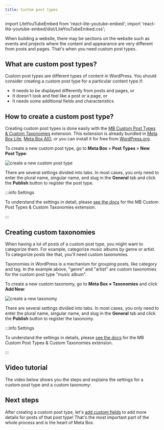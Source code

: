 ```yaml
---
title: Custom post types
---
```


import LiteYouTubeEmbed from 'react-lite-youtube-embed';
import 'react-lite-youtube-embed/dist/LiteYouTubeEmbed.css';

When building a website, there may be sections on the website such as events and projects where the content and appearance are very different from posts and pages. That's when you need custom post types.

## What are custom post types?

Custom post types are different types of content in WordPress. You should consider creating a custom post type for a particular content type if:

- It needs to be displayed differently from posts and pages, or
- It doesn't look and feel like a post or a page, or
- It needs some additional fields and characteristics

## How to create a custom post type?

Creating custom post types is done easily with the [MB Custom Post Types & Custom Taxonomies](/extensions/mb-custom-post-type/) extension. This extension is already bundled in [Meta Box Lite](https://metabox.io/lite/), [Meta Box AIO](/extensions/meta-box-aio/), or you can install it for free from [WordPress.org](https://wordpress.org/plugins/mb-custom-post-type/).

To create a new custom post type, go to **Meta Box** » **Post Types** » **New Post Type**:

![create a new custom post type](https://i.imgur.com/Z7h0zMP.png)

There are several settings divided into tabs. In most cases, you only need to enter the plural name, singular name, and slug in the **General** tab and click the **Publish** button to register the post type.

:::info Settings

To understand the settings in detail, please [see the docs](/extensions/mb-custom-post-type/#post-type-settings) for the MB Custom Post Types & Custom Taxonomies extension.

:::

## Creating custom taxonomies

When having a lot of posts of a custom post type, you might want to categorize them. For example, categorize music albums by genre or artist. To categorize posts like that, you'll need custom taxonomies.

Taxonomies in WordPress is a mechanism for grouping posts, like category and tag. In the example above, "genre" and "artist" are custom taxonomies for the custom post type "music album".

To create a new custom taxonomy, go to **Meta Box » Taxonomies** and click **Add New**:

![create a new taxonomy](https://i.imgur.com/K0mVDFp.png)

There are several settings divided into tabs. In most cases, you only need to enter the plural name, singular name, and slug in the **General** tab and click the **Publish** button to register the taxonomy.

:::info Settings

To understand the settings in details, please [see the docs](/extensions/mb-custom-post-type/#taxonomy-settings) for the MB Custom Post Types & Custom Taxonomies extension.

:::

## Video tutorial

The video below shows you the steps and explains the settings for a custom post type and a custom taxonomy:

<LiteYouTubeEmbed id='-oYrHGOri4w' />

## Next steps

After creating a custom post type, let's [add custom fields](/custom-fields/) to add more details for posts of that post type! That's the most important part of the whole process and is the heart of Meta Box.

